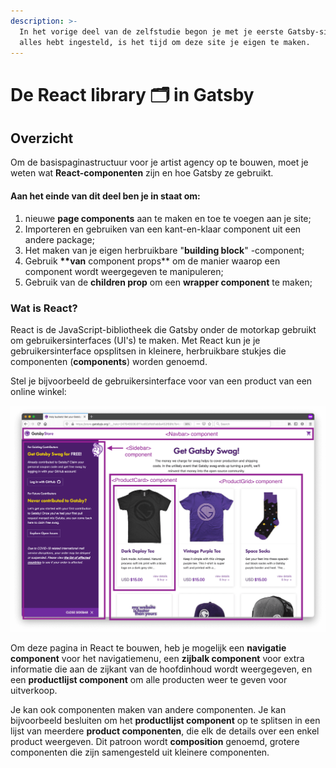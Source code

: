 ```yaml
---
description: >-
  In het vorige deel van de zelfstudie begon je met je eerste Gatsby-site. Nu je
  alles hebt ingesteld, is het tijd om deze site je eigen te maken.
---
```


# De React library 🗂 in Gatsby

## Overzicht

Om de basispaginastructuur voor je artist agency op te bouwen, moet je weten wat **React-componenten** zijn en hoe Gatsby ze gebruikt.

#### Aan het einde van dit deel ben je in staat om:

1. nieuwe **page components** aan te maken en toe te voegen aan je site;
2. Importeren en gebruiken van een kant-en-klaar component uit een andere package;
3. Het maken van je eigen herbruikbare "**building block**" -component;
4. Gebruik **\*\*van** component props\*\* om de manier waarop een component wordt weergegeven te manipuleren;
5. Gebruik van de **children prop** om een **wrapper component** te maken;

### Wat is React?

React is de JavaScript-bibliotheek die Gatsby onder de motorkap gebruikt om gebruikersinterfaces \(UI's\) te maken. Met React kun je je gebruikersinterface opsplitsen in kleinere, herbruikbare stukjes die componenten \(**components**\) worden genoemd.

Stel je bijvoorbeeld de gebruikersinterface voor van een product van een online winkel:

![](../../.gitbook/assets/image%20%28134%29.png)

Om deze pagina in React te bouwen, heb je mogelijk een **navigatie component** voor het navigatiemenu, een **zijbalk component** voor extra informatie die aan de zijkant van de hoofdinhoud wordt weergegeven, en een **productlijst component** om alle producten weer te geven voor uitverkoop.

Je kan ook componenten maken van andere componenten. Je kan bijvoorbeeld besluiten om het **productlijst component** op te splitsen in een lijst van meerdere **product componenten**, die elk de details over een enkel product weergeven. Dit patroon wordt **composition** genoemd, grotere componenten die zijn samengesteld uit kleinere componenten.

